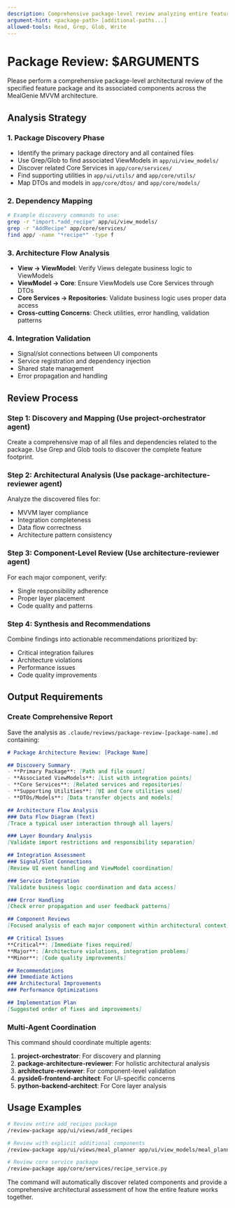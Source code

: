 ```yaml
---
description: Comprehensive package-level review analyzing entire features across MVVM layers with integration validation
argument-hint: <package-path> [additional-paths...]
allowed-tools: Read, Grep, Glob, Write
---
```


# Package Review: $ARGUMENTS

Please perform a comprehensive package-level architectural review of the specified feature package and its associated components across the MealGenie MVVM architecture.

## Analysis Strategy

### 1. Package Discovery Phase
- Identify the primary package directory and all contained files
- Use Grep/Glob to find associated ViewModels in `app/ui/view_models/`
- Discover related Core Services in `app/core/services/`
- Find supporting utilities in `app/ui/utils/` and `app/core/utils/`
- Map DTOs and models in `app/core/dtos/` and `app/core/models/`

### 2. Dependency Mapping
```bash
# Example discovery commands to use:
grep -r "import.*add_recipe" app/ui/view_models/
grep -r "AddRecipe" app/core/services/
find app/ -name "*recipe*" -type f
```

### 3. Architecture Flow Analysis
- **View → ViewModel**: Verify Views delegate business logic to ViewModels
- **ViewModel → Core**: Ensure ViewModels use Core Services through DTOs
- **Core Services → Repositories**: Validate business logic uses proper data access
- **Cross-cutting Concerns**: Check utilities, error handling, validation patterns

### 4. Integration Validation
- Signal/slot connections between UI components
- Service registration and dependency injection
- Shared state management
- Error propagation and handling

## Review Process

### Step 1: Discovery and Mapping (Use project-orchestrator agent)
Create a comprehensive map of all files and dependencies related to the package. Use Grep and Glob tools to discover the complete feature footprint.

### Step 2: Architectural Analysis (Use package-architecture-reviewer agent)
Analyze the discovered files for:
- MVVM layer compliance
- Integration completeness
- Data flow correctness
- Architecture pattern consistency

### Step 3: Component-Level Review (Use architecture-reviewer agent)
For each major component, verify:
- Single responsibility adherence
- Proper layer placement
- Code quality and patterns

### Step 4: Synthesis and Recommendations
Combine findings into actionable recommendations prioritized by:
- Critical integration failures
- Architecture violations
- Performance issues
- Code quality improvements

## Output Requirements

### Create Comprehensive Report
Save the analysis as `.claude/reviews/package-review-[package-name].md` containing:

```markdown
# Package Architecture Review: [Package Name]

## Discovery Summary
- **Primary Package**: [Path and file count]
- **Associated ViewModels**: [List with integration points]
- **Core Services**: [Related services and repositories]
- **Supporting Utilities**: [UI and Core utilities used]
- **DTOs/Models**: [Data transfer objects and models]

## Architecture Flow Analysis
### Data Flow Diagram (Text)
[Trace a typical user interaction through all layers]

### Layer Boundary Analysis
[Validate import restrictions and responsibility separation]

## Integration Assessment
### Signal/Slot Connections
[Review UI event handling and ViewModel coordination]

### Service Integration
[Validate business logic coordination and data access]

### Error Handling
[Check error propagation and user feedback patterns]

## Component Reviews
[Focused analysis of each major component within architectural context]

## Critical Issues
**Critical**: [Immediate fixes required]
**Major**: [Architecture violations, integration problems]
**Minor**: [Code quality improvements]

## Recommendations
### Immediate Actions
### Architectural Improvements
### Performance Optimizations

## Implementation Plan
[Suggested order of fixes and improvements]
```

### Multi-Agent Coordination
This command should coordinate multiple agents:
1. **project-orchestrator**: For discovery and planning
2. **package-architecture-reviewer**: For holistic architectural analysis
3. **architecture-reviewer**: For component-level validation
4. **pyside6-frontend-architect**: For UI-specific concerns
5. **python-backend-architect**: For Core layer analysis

## Usage Examples

```bash
# Review entire add_recipes package
/review-package app/ui/views/add_recipes

# Review with explicit additional components
/review-package app/ui/views/meal_planner app/ui/view_models/meal_planner_view_model.py

# Review core service package
/review-package app/core/services/recipe_service.py
```

The command will automatically discover related components and provide a comprehensive architectural assessment of how the entire feature works together.
